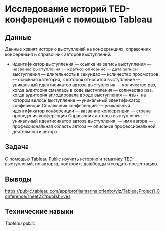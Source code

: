 # Исследование историй TED-конференций с помощью Tableau

## Данные

Данные хранят историю выступлений на конференциях, справочник конференция и справочник авторов выступлений.
- идентификатор выступления
— ссылка на запись выступления
— название выступления
— краткое описание
— дата записи выступления
— длительность в секундах
— количество просмотров
— основная категория, к которой относится выступление
— уникальный идентификатор автора выступления
— количество раз, когда аудитория смеялась в ходе выступления
— количество раз, когда аудитория аплодировала в ходе выступления
— язык, на котором велось выступление
— уникальный идентификатор конференции
Справочник конференций:
— уникальный идентификатор конференции
— название конференции
— страна проведения конференции
Справочник авторов выступления:
— уникальный идентификатор автора выступления;
— имя автора
— профессиональная область автора
— описание профессиональной деятельности автора.

## Задача

С помощью Tableau Public изучить историю и тематику TED-выступлений, их авторов, построить дашборды и создать презентацию.

## Выводы

https://public.tableau.com/app/profile/marina.orlenko/viz/TableauProject1_Conference/sheet22?publish=yes

## Технические навыки

*Tableau public*
